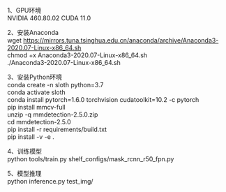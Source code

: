 1、GPU环境  
NVIDIA 460.80.02 CUDA 11.0

2、安装Anaconda  
wget https://mirrors.tuna.tsinghua.edu.cn/anaconda/archive/Anaconda3-2020.07-Linux-x86_64.sh  
chmod +x Anaconda3-2020.07-Linux-x86_64.sh  
./Anaconda3-2020.07-Linux-x86_64.sh  

3、安装Python环境  
conda create -n sloth python=3.7  
conda activate sloth  
conda install pytorch=1.6.0 torchvision cudatoolkit=10.2 -c pytorch  
pip install mmcv-full  
unzip -q mmdetection-2.5.0.zip  
cd mmdetection-2.5.0  
pip install -r requirements/build.txt  
pip install -v -e .  

4、训练模型  
python tools/train.py shelf_configs/mask_rcnn_r50_fpn.py  

5、模型推理  
python inference.py test_img/
